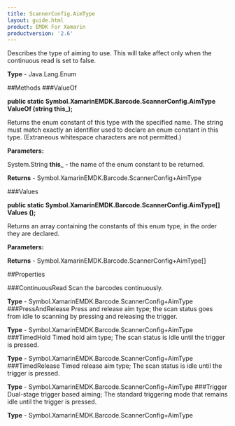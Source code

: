 ```yaml
---
title: ScannerConfig.AimType
layout: guide.html
product: EMDK For Xamarin 
productversion: '2.6' 
---
```

Describes the type of aiming to use. This will take affect only when the continuous read is set to false.

**Type** - Java.Lang.Enum

##Methods
###ValueOf

**public static Symbol.XamarinEMDK.Barcode.ScannerConfig.AimType ValueOf (string this_);**

Returns the enum constant of this type with the specified name. The string must match exactly an identifier used to declare an enum constant in this type. (Extraneous whitespace characters are not permitted.)

**Parameters:**

System.String **this_**  -  the name of the enum constant to be returned.

**Returns** - Symbol.XamarinEMDK.Barcode.ScannerConfig+AimType

###Values

**public static Symbol.XamarinEMDK.Barcode.ScannerConfig.AimType[] Values ();**

Returns an array containing the constants of this enum type, in the order they are declared.

**Parameters:**

**Returns** - Symbol.XamarinEMDK.Barcode.ScannerConfig+AimType[]

##Properties

###ContinuousRead
Scan the barcodes continuously.

**Type** - Symbol.XamarinEMDK.Barcode.ScannerConfig+AimType
###PressAndRelease
Press and release aim type; the scan status goes from idle to scanning by pressing and releasing the trigger.

**Type** - Symbol.XamarinEMDK.Barcode.ScannerConfig+AimType
###TimedHold
Timed hold aim type; The scan status is idle until the trigger is pressed.

**Type** - Symbol.XamarinEMDK.Barcode.ScannerConfig+AimType
###TimedRelease
Timed release aim type; The scan status is idle until the trigger is pressed.

**Type** - Symbol.XamarinEMDK.Barcode.ScannerConfig+AimType
###Trigger
Dual-stage trigger based aiming; The standard triggering mode that remains idle until the trigger is pressed.

**Type** - Symbol.XamarinEMDK.Barcode.ScannerConfig+AimType
